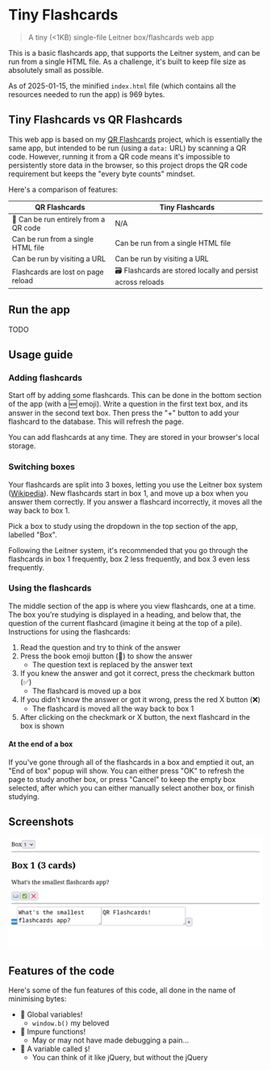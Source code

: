 # Tiny Flashcards

> A tiny (<1KB) single-file Leitner box/flashcards web app

This is a basic flashcards app, that supports the Leitner system, and can be run from a single HTML file. As a challenge, it's built to keep file size as absolutely small as possible.

As of 2025-01-15, the minified `index.html` file (which contains all the resources needed to run the app) is 969 bytes.

## Tiny Flashcards vs QR Flashcards

This web app is based on my [QR Flashcards](https://github.com/RandomSearch18/qr-tool) project, which is essentially the same app, but intended to be run (using a `data:` URL) by scanning a QR code. However, running it from a QR code means it's impossible to persistently store data in the browser, so this project drops the QR code requirement but keeps the "every byte counts" mindset.

Here's a comparison of features:

| QR Flashcards                         | Tiny Flashcards                                             |
| ------------------------------------- | ----------------------------------------------------------- |
| 📸 Can be run entirely from a QR code | N/A                                                         |
| Can be run from a single HTML file    | Can be run from a single HTML file                          |
| Can be run by visiting a URL          | Can be run by visiting a URL                                |
| Flashcards are lost on page reload    | 🗃️ Flashcards are stored locally and persist across reloads |

## Run the app

TODO

## Usage guide

### Adding flashcards

Start off by adding some flashcards. This can be done in the bottom section of the app (with a 🆕 emoji). Write a question in the first text box, and its answer in the second text box. Then press the "+" button to add your flashcard to the database. This will refresh the page.

You can add flashcards at any time. They are stored in your browser's local storage.

### Switching boxes

Your flashcards are split into 3 boxes, letting you use the Leitner box system ([Wikipedia](https://en.wikipedia.org/wiki/Leitner_system)). New flashcards start in box 1, and move up a box when you answer them correctly. If you answer a flashcard incorrectly, it moves all the way back to box 1.

Pick a box to study using the dropdown in the top section of the app, labelled "Box".

Following the Leitner system, it's recommended that you go through the flashcards in box 1 frequently, box 2 less frequently, and box 3 even less frequently.

### Using the flashcards

The middle section of the app is where you view flashcards, one at a time. The box you're studying is displayed in a heading, and below that, the question of the current flashcard (imagine it being at the top of a pile). Instructions for using the flashcards:

1. Read the question and try to think of the answer
2. Press the book emoji button (📖) to show the answer
   - The question text is replaced by the answer text
3. If you knew the answer and got it correct, press the checkmark button (✅)
   - The flashcard is moved up a box
4. If you didn't know the answer or got it wrong, press the red X button (❌)
   - The flashcard is moved all the way back to box 1
5. After clicking on the checkmark or X button, the next flashcard in the box is shown

#### At the end of a box

If you've gone through all of the flashcards in a box and emptied it out, an "End of box" popup will show. You can either press "OK" to refresh the page to study another box, or press "Cancel" to keep the empty box selected, after which you can either manually select another box, or finish studying.

## Screenshots

![A screenshot of the (very basic) UI for the web app](screenshot.png)

## Features of the code

Here's some of the fun features of this code, all done in the name of minimising bytes:

- 🎉 Global variables!
  - `window.b()` my beloved
- 🎉 Impure functions!
  - May or may not have made debugging a pain...
- 🎉 A variable called `$`!
  - You can think of it like jQuery, but without the jQuery
